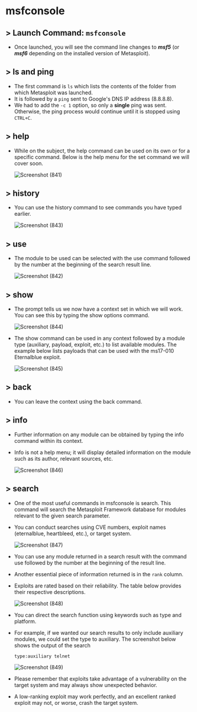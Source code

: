 # msfconsole

## > Launch Command: `msfconsole`

- Once launched, you will see the command line changes to ***msf5*** (or ***msf6*** depending on the installed version of Metasploit). 

## > ls and ping

- The first command is `ls` which lists the contents of the folder from which Metasploit was launched.
- It is followed by a `ping` sent to Google's DNS IP address (8.8.8.8). 
- We had to add the `-c 1` option, so only a **single** ping was sent. Otherwise, the ping process would continue until it is stopped using `CTRL+C`. 

## > **help**

- While on the subject, the help command can be used on its own or for a specific command. Below is the help menu for the set command we will cover soon.
  
  ![Screenshot (841)](https://user-images.githubusercontent.com/63872951/184949581-50bdd17f-5145-418c-958f-7838318d1ddb.png)

## > history

- You can use the history command to see commands you have typed earlier.
  
  ![Screenshot (843)](https://user-images.githubusercontent.com/63872951/184949625-16d64192-250e-4827-91a7-0d2745c54b01.png)

## > use

- The module to be used can be selected with the use command followed by the number at the beginning of the search result line. 
  
  ![Screenshot (842)](https://user-images.githubusercontent.com/63872951/184950846-fcbffb23-3975-459d-be70-b113c8ca4c5b.png)

## > show

- The prompt tells us we now have a context set in which we will work. You can see this by typing the show options command.

  ![Screenshot (844)](https://user-images.githubusercontent.com/63872951/184951014-a5c1bc74-66c4-4238-b3ac-9f027fa5af39.png)

- The show command can be used in any context followed by a module type (auxiliary, payload, exploit, etc.) to list available modules. The example below lists payloads that can be used with the ms17-010 Eternalblue exploit.

  ![Screenshot (845)](https://user-images.githubusercontent.com/63872951/184951540-22780778-a54a-455e-b2bf-34cc1d0e44af.png)

## > back

- You can leave the context using the back command.

## > info

- Further information on any module can be obtained by typing the info command within its context. 
- Info is not a help menu; it will display detailed information on the module such as its author, relevant sources, etc.

  ![Screenshot (846)](https://user-images.githubusercontent.com/63872951/184951950-e74a8edd-cbcf-4a33-87e6-54442d5f4a37.png)

## > search

- One of the most useful commands in msfconsole is search. This command will search the Metasploit Framework database for modules relevant to the given search parameter. 
- You can conduct searches using CVE numbers, exploit names (eternalblue, heartbleed, etc.), or target system.

  ![Screenshot (847)](https://user-images.githubusercontent.com/63872951/184952551-9def9542-7eed-4f09-9d58-d37bec1c286e.png)

- You can use any module returned in a search result with the command use followed by the number at the beginning of the result line. 

- Another essential piece of information returned is in the `rank` column. 
- Exploits are rated based on their reliability. The table below provides their respective descriptions.

  ![Screenshot (848)](https://user-images.githubusercontent.com/63872951/184953041-ac8ebaf3-fd3d-49c9-973d-3e28cca34f7f.png)

- You can direct the search function using keywords such as type and platform.

- For example, if we wanted our search results to only include auxiliary modules, we could set the type to auxiliary. The screenshot below shows the output of the search     
  ```
  type:auxiliary telnet 
  ```

  ![Screenshot (849)](https://user-images.githubusercontent.com/63872951/184953572-2e7fbd9c-7450-4f5b-9178-beb558f1c96e.png)

- Please remember that exploits take advantage of a vulnerability on the target system and may always show unexpected behavior. 
- A low-ranking exploit may work perfectly, and an excellent ranked exploit may not, or worse, crash the target system.
